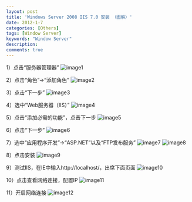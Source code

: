 ```yaml
---
layout: post
title: 'Windows Server 2008 IIS 7.0 安装 （图解）'
date: 2012-1-7
categories: [Others]
tags: [Window Server]
keywords: "Window Server"
description: 
comments: true
---
```


1）点击“服务器管理器”
![image1](/images/legacy/2012/01/0_1325867163mFZZ.gif)

2）点击“角色”->“添加角色”
![image2](/images/legacy/2012/01/0_1325867172QKbZ.gif)

3）点击“下一步”
![image3](/images/legacy/2012/01/0_13258671827tkq.gif)

4）选中“Web服务器（IIS）”
![image4](/images/legacy/2012/01/0_13258675623tvK.gif)

5）点击“添加必需的功能”，点击下一步
![image5](/images/legacy/2012/01/0_1325867553kd8Q.gif)

6）点击“下一步”
![image6](/images/legacy/2012/01/0_1325867598oUN1.gif)

7）选中“应用程序开发”->“ASP.NET”以及“FTP发布服务”
![image7](/images/legacy/2012/01/0_1325867613GkoT.gif)
![image8](/images/legacy/2012/01/0_13258676179e9v.gif)

8）点击安装
![image9](/images/legacy/2012/01/0_1325867622EUyE.gif)

9）测试IIS，在IE中输入http://localhost/，出席下面页面
![image10](/images/legacy/2012/01/0_1325867631HVfV.gif)

10）点击查看网络连接，配置IP
![image11](/images/legacy/2012/01/0_1325867666PKon.gif)

11）开启网络连接
![image12](/images/legacy/2012/01/0_1325867676qhUQ.gif)

